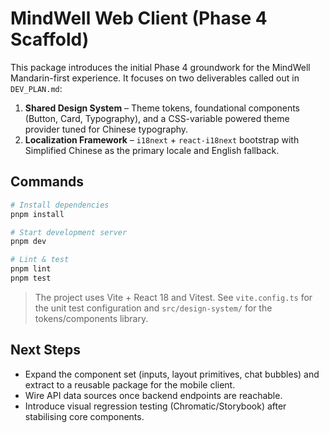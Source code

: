 # MindWell Web Client (Phase 4 Scaffold)

This package introduces the initial Phase 4 groundwork for the MindWell Mandarin-first experience. It focuses on two deliverables called out in `DEV_PLAN.md`:

1. **Shared Design System** – Theme tokens, foundational components (Button, Card, Typography), and a CSS-variable powered theme provider tuned for Chinese typography.
2. **Localization Framework** – `i18next` + `react-i18next` bootstrap with Simplified Chinese as the primary locale and English fallback.

## Commands

```bash
# Install dependencies
pnpm install

# Start development server
pnpm dev

# Lint & test
pnpm lint
pnpm test
```

> The project uses Vite + React 18 and Vitest. See `vite.config.ts` for the unit test configuration and `src/design-system/` for the tokens/components library.

## Next Steps

- Expand the component set (inputs, layout primitives, chat bubbles) and extract to a reusable package for the mobile client.
- Wire API data sources once backend endpoints are reachable.
- Introduce visual regression testing (Chromatic/Storybook) after stabilising core components.

